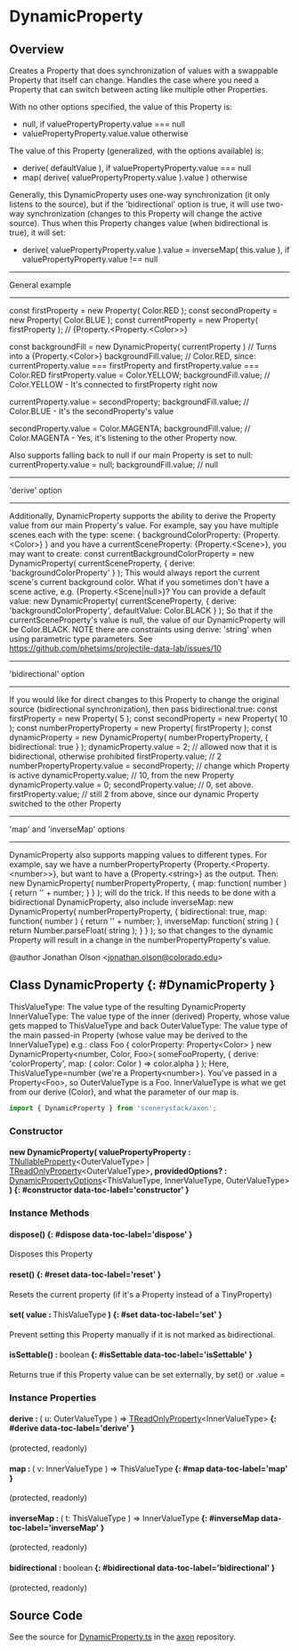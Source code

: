 # DynamicProperty

## Overview

Creates a Property that does synchronization of values with a swappable Property that itself can change.
Handles the case where you need a Property that can switch between acting like multiple other Properties.

With no other options specified, the value of this Property is:
- null, if valuePropertyProperty.value === null
- valuePropertyProperty.value.value otherwise

The value of this Property (generalized, with the options available) is:
- derive( defaultValue ), if valuePropertyProperty.value === null
- map( derive( valuePropertyProperty.value ).value ) otherwise

Generally, this DynamicProperty uses one-way synchronization (it only listens to the source), but if the
'bidirectional' option is true, it will use two-way synchronization (changes to this Property will change the active
source). Thus when this Property changes value (when bidirectional is true), it will set:
- derive( valuePropertyProperty.value ).value = inverseMap( this.value ), if valuePropertyProperty.value !== null

******************************
General example
******************************
  const firstProperty = new Property( Color.RED );
  const secondProperty = new Property( Color.BLUE );
  const currentProperty = new Property( firstProperty ); // {Property.&lt;Property.&lt;Color&gt;&gt;}

  const backgroundFill = new DynamicProperty( currentProperty ) // Turns into a {Property.&lt;Color&gt;}
  backgroundFill.value; // Color.RED, since: currentProperty.value === firstProperty and
                                             firstProperty.value === Color.RED
  firstProperty.value = Color.YELLOW;
  backgroundFill.value; // Color.YELLOW - It's connected to firstProperty right now

  currentProperty.value = secondProperty;
  backgroundFill.value; // Color.BLUE - It's the secondProperty's value

  secondProperty.value = Color.MAGENTA;
  backgroundFill.value; // Color.MAGENTA - Yes, it's listening to the other Property now.

Also supports falling back to null if our main Property is set to null:
  currentProperty.value = null;
  backgroundFill.value; // null

******************************
'derive' option
******************************
Additionally, DynamicProperty supports the ability to derive the Property value from our main Property's value.
For example, say you have multiple scenes each with the type:
  scene: {
    backgroundColorProperty: {Property.&lt;Color&gt;}
  }
and you have a currentSceneProperty: {Property.&lt;Scene&gt;}, you may want to create:
  const currentBackgroundColorProperty = new DynamicProperty( currentSceneProperty, {
    derive: 'backgroundColorProperty'
  } );
This would always report the current scene's current background color.
What if you sometimes don't have a scene active, e.g. {Property.&lt;Scene|null&gt;}? You can provide a default value:
 new DynamicProperty( currentSceneProperty, {
   derive: 'backgroundColorProperty',
   defaultValue: Color.BLACK
 } );
So that if the currentSceneProperty's value is null, the value of our DynamicProperty will be Color.BLACK.
NOTE there are constraints using derive: 'string' when using parametric type parameters. See https://github.com/phetsims/projectile-data-lab/issues/10

******************************
'bidirectional' option
******************************
If you would like for direct changes to this Property to change the original source (bidirectional synchronization),
then pass bidirectional:true:
  const firstProperty = new Property( 5 );
  const secondProperty = new Property( 10 );
  const numberPropertyProperty = new Property( firstProperty );
  const dynamicProperty = new DynamicProperty( numberPropertyProperty, { bidirectional: true } );
  dynamicProperty.value = 2; // allowed now that it is bidirectional, otherwise prohibited
  firstProperty.value; // 2
  numberPropertyProperty.value = secondProperty; // change which Property is active
  dynamicProperty.value; // 10, from the new Property
  dynamicProperty.value = 0;
  secondProperty.value; // 0, set above.
  firstProperty.value; // still 2 from above, since our dynamic Property switched to the other Property

******************************
'map' and 'inverseMap' options
******************************
DynamicProperty also supports mapping values to different types. For example, say we have a
numberPropertyProperty {Property.&lt;Property.&lt;number&gt;&gt;}, but want to have a {Property.&lt;string&gt;} as the output. Then:
  new DynamicProperty( numberPropertyProperty, {
    map: function( number ) { return '' + number; }
  } );
will do the trick. If this needs to be done with a bidirectional DynamicProperty, also include inverseMap:
  new DynamicProperty( numberPropertyProperty, {
    bidirectional: true,
    map: function( number ) { return '' + number; },
    inverseMap: function( string ) { return Number.parseFloat( string ); }
  } );
so that changes to the dynamic Property will result in a change in the numberPropertyProperty's value.

@author Jonathan Olson &lt;jonathan.olson@colorado.edu&gt;

## Class DynamicProperty {: #DynamicProperty }


ThisValueType: The value type of the resulting DynamicProperty
InnerValueType: The value type of the inner (derived) Property, whose value gets mapped to ThisValueType and back
OuterValueType: The value type of the main passed-in Property (whose value may be derived to the InnerValueType)
e.g.:
class Foo { colorProperty: Property&lt;Color&gt; }
new DynamicProperty&lt;number, Color, Foo&gt;( someFooProperty, {
  derive: 'colorProperty',
  map: ( color: Color ) =&gt; color.alpha
} );
Here, ThisValueType=number (we're a Property&lt;number&gt;). You've passed in a Property&lt;Foo&gt;, so OuterValueType is a Foo.
InnerValueType is what we get from our derive (Color), and what the parameter of our map is.

```js
import { DynamicProperty } from 'scenerystack/axon';
```
### Constructor

#### new DynamicProperty( valuePropertyProperty : <span style="font-weight: 400;">[TNullableProperty](../axon/DynamicProperty.md#TNullableProperty)&lt;OuterValueType&gt; | [TReadOnlyProperty](../axon/TReadOnlyProperty.md)&lt;OuterValueType&gt;</span>, providedOptions? : <span style="font-weight: 400;">[DynamicPropertyOptions](../axon/DynamicProperty.md#DynamicPropertyOptions)&lt;ThisValueType, InnerValueType, OuterValueType&gt;</span> ) {: #constructor data-toc-label='constructor' }

### Instance Methods

#### dispose() {: #dispose data-toc-label='dispose' }

Disposes this Property

#### reset() {: #reset data-toc-label='reset' }

Resets the current property (if it's a Property instead of a TinyProperty)

#### set( value : <span style="font-weight: 400;">ThisValueType</span> ) {: #set data-toc-label='set' }

Prevent setting this Property manually if it is not marked as bidirectional.

#### isSettable() : <span style="font-weight: 400;"><span style="color: hsla(calc(var(--md-hue) + 180deg),80%,40%,1);">boolean</span></span> {: #isSettable data-toc-label='isSettable' }

Returns true if this Property value can be set externally, by set() or .value =

### Instance Properties

#### derive : <span style="font-weight: 400;">( u: OuterValueType ) =&gt; [TReadOnlyProperty](../axon/TReadOnlyProperty.md)&lt;InnerValueType&gt;</span> {: #derive data-toc-label='derive' }

(protected, readonly)

#### map : <span style="font-weight: 400;">( v: InnerValueType ) =&gt; ThisValueType</span> {: #map data-toc-label='map' }

(protected, readonly)

#### inverseMap : <span style="font-weight: 400;">( t: ThisValueType ) =&gt; InnerValueType</span> {: #inverseMap data-toc-label='inverseMap' }

(protected, readonly)

#### bidirectional : <span style="font-weight: 400;"><span style="color: hsla(calc(var(--md-hue) + 180deg),80%,40%,1);">boolean</span></span> {: #bidirectional data-toc-label='bidirectional' }

(protected, readonly)



## Source Code

See the source for [DynamicProperty.ts](https://github.com/phetsims/axon/blob/main/js/DynamicProperty.ts) in the [axon](https://github.com/phetsims/axon) repository.
